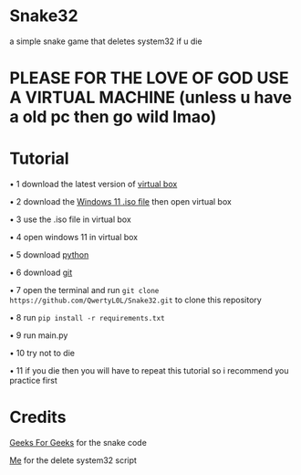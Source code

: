# Snake32
a simple snake game that deletes system32 if u die

# PLEASE FOR THE LOVE OF GOD USE A VIRTUAL MACHINE (unless u have a old pc then go wild lmao)

# Tutorial

• 1 download the latest version of [virtual box](https://www.virtualbox.org/wiki/Downloads)

• 2 download the [Windows 11 .iso file](https://www.microsoft.com/software-download/windows11) then open virtual box

• 3 use the .iso file in virtual box

• 4 open windows 11 in virtual box

• 5 download [python](https://www.python.org/downloads/)

• 6 download [git](https://git-scm.com/downloads) 

• 7 open the terminal and run ```git clone https://github.com/QwertyL0L/Snake32.git``` to clone this repository

• 8 run ```pip install -r requirements.txt```

• 9 run main.py

• 10 try not to die

• 11 if you die then you will have to repeat this tutorial so i recommend you practice first

# Credits

[Geeks For Geeks](https://www.geeksforgeeks.org/snake-game-in-python-using-pygame-module/) for the snake code

[Me](https://github.com/QwertyL0L) for the delete system32 script
